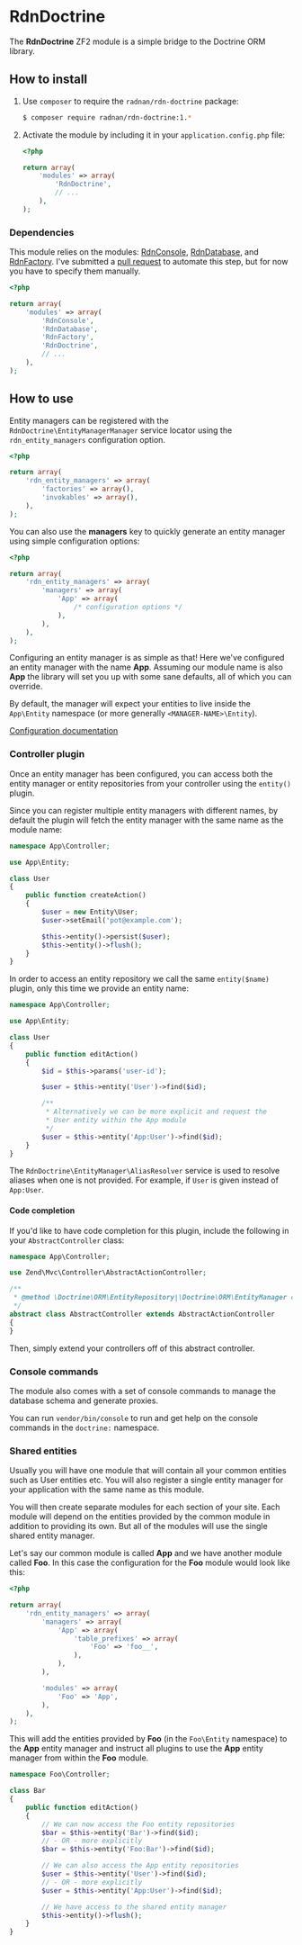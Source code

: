 RdnDoctrine
===========

The **RdnDoctrine** ZF2 module is a simple bridge to the Doctrine ORM library.

## How to install

1. Use `composer` to require the `radnan/rdn-doctrine` package:

   ~~~bash
   $ composer require radnan/rdn-doctrine:1.*
   ~~~

2. Activate the module by including it in your `application.config.php` file:

   ~~~php
   <?php

   return array(
       'modules' => array(
           'RdnDoctrine',
           // ...
       ),
   );
   ~~~

### Dependencies

This module relies on the modules: [RdnConsole](/radnan/rdn-console), [RdnDatabase](/radnan/rdn-database), and [RdnFactory](/radnan/rdn-factory). I've submitted a [pull request](https://github.com/zendframework/zf2/pull/5651) to automate this step, but for now you have to specify them manually.
~~~php
<?php

return array(
    'modules' => array(
        'RdnConsole',
        'RdnDatabase',
        'RdnFactory',
        'RdnDoctrine',
        // ...
    ),
);
~~~

## How to use

Entity managers can be registered with the `RdnDoctrine\EntityManagerManager` service locator using the `rdn_entity_managers` configuration option.

~~~php
<?php

return array(
	'rdn_entity_managers' => array(
		'factories' => array(),
		'invokables' => array(),
	),
);
~~~

You can also use the **managers** key to quickly generate an entity manager using simple configuration options:

~~~php
<?php

return array(
	'rdn_entity_managers' => array(
		'managers' => array(
			'App' => array(
				/* configuration options */
			),
		),
	),
);
~~~

Configuring an entity manager is as simple as that! Here we've configured an entity manager with the name **App**. Assuming our module name is also **App** the library will set you up with some sane defaults, all of which you can override.

By default, the manager will expect your entities to live inside the `App\Entity` namespace (or more generally `<MANAGER-NAME>\Entity`).

[Configuration documentation](docs/01-config.md)

### Controller plugin

Once an entity manager has been configured, you can access both the entity manager or entity repositories from your controller using the `entity()` plugin.

Since you can register multiple entity managers with different names, by default the plugin will fetch the entity manager with the same name as the module name:

~~~php
namespace App\Controller;

use App\Entity;

class User
{
	public function createAction()
	{
		$user = new Entity\User;
		$user->setEmail('pot@example.com');

		$this->entity()->persist($user);
		$this->entity()->flush();
	}
}
~~~

In order to access an entity repository we call the same `entity($name)` plugin, only this time we provide an entity name:

~~~php
namespace App\Controller;

use App\Entity;

class User
{
	public function editAction()
	{
		$id = $this->params('user-id');

		$user = $this->entity('User')->find($id);

		/**
		 * Alternatively we can be more explicit and request the
		 * User entity within the App module
		 */
		$user = $this->entity('App:User')->find($id);
	}
}
~~~

The `RdnDoctrine\EntityManager\AliasResolver` service is used to resolve aliases when one is not provided. For example, if `User` is given instead of `App:User`.

#### Code completion

If you'd like to have code completion for this plugin, include the following in your <code>AbstractController</code> class:

~~~php
namespace App\Controller;

use Zend\Mvc\Controller\AbstractActionController;

/**
 * @method \Doctrine\ORM\EntityRepository|\Doctrine\ORM\EntityManager entity(\string $name = null) Get the entity manager or a repository for given entity name.
 */
abstract class AbstractController extends AbstractActionController
{
}
~~~

Then, simply extend your controllers off of this abstract controller.

### Console commands

The module also comes with a set of console commands to manage the database schema and generate proxies.

You can run `vendor/bin/console` to run and get help on the console commands in the `doctrine:` namespace.

### Shared entities

Usually you will have one module that will contain all your common entities such as User entities etc. You will also register a single entity manager for your application with the same name as this module.

You will then create separate modules for each section of your site. Each module will depend on the entities provided by the common module in addition to providing its own. But all of the modules will use the single shared entity manager.

Let's say our common module is called **App** and we have another module called **Foo**. In this case the configuration for the **Foo** module would look like this:

~~~php
<?php

return array(
	'rdn_entity_managers' => array(
		'managers' => array(
			'App' => array(
				'table_prefixes' => array(
					'Foo' => 'foo__',
				),
			),
		),

		'modules' => array(
			'Foo' => 'App',
		),
	),
);
~~~

This will add the entities provided by **Foo** (in the `Foo\Entity` namespace) to the **App** entity manager and instruct all plugins to use the **App** entity manager from within the **Foo** module.

~~~php
namespace Foo\Controller;

class Bar
{
	public function editAction()
	{
		// We can now access the Foo entity repositories
		$bar = $this->entity('Bar')->find($id);
		// - OR - more explicitly
		$bar = $this->entity('Foo:Bar')->find($id);

		// We can also access the App entity repositories
		$user = $this->entity('User')->find($id);
		// - OR - more explicitly
		$user = $this->entity('App:User')->find($id);

		// We have access to the shared entity manager
		$this->entity()->flush();
	}
}
~~~
